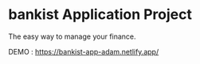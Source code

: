 # bankist Application Project

The easy way to manage your finance.

DEMO : https://bankist-app-adam.netlify.app/
